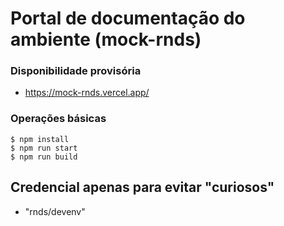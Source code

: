 # Portal de documentação do ambiente (mock-rnds)

### Disponibilidade provisória

- https://mock-rnds.vercel.app/

### Operações básicas

```
$ npm install
$ npm run start
$ npm run build
```

## Credencial apenas para evitar "curiosos"

- "rnds/devenv"
